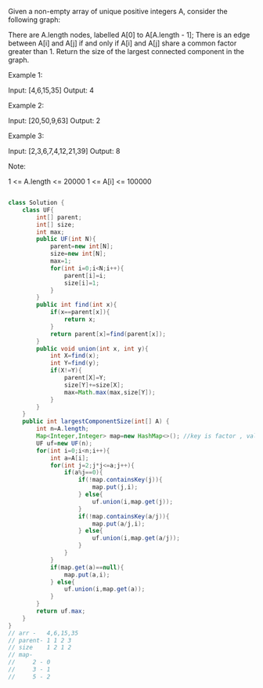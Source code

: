 Given a non-empty array of unique positive integers A, consider the following graph:

There are A.length nodes, labelled A[0] to A[A.length - 1];
There is an edge between A[i] and A[j] if and only if A[i] and A[j] share a common factor greater than 1.
Return the size of the largest connected component in the graph.

 

Example 1:

Input: [4,6,15,35]
Output: 4

Example 2:

Input: [20,50,9,63]
Output: 2

Example 3:

Input: [2,3,6,7,4,12,21,39]
Output: 8

Note:

1 <= A.length <= 20000
1 <= A[i] <= 100000


```java

class Solution {
    class UF{
        int[] parent;
        int[] size;
        int max;
        public UF(int N){
            parent=new int[N];
            size=new int[N];
            max=1;
            for(int i=0;i<N;i++){
                parent[i]=i;
                size[i]=1;
            }
        }
        public int find(int x){
            if(x==parent[x]){
                return x;
            }
            return parent[x]=find(parent[x]);
        }
        public void union(int x, int y){
            int X=find(x);
            int Y=find(y);
            if(X!=Y){
                parent[X]=Y;
                size[Y]+=size[X];
                max=Math.max(max,size[Y]);
            }
        }
    }
    public int largestComponentSize(int[] A) {
        int n=A.length;
        Map<Integer,Integer> map=new HashMap<>(); //key is factor , value is the index
        UF uf=new UF(n);
        for(int i=0;i<n;i++){
            int a=A[i];
            for(int j=2;j*j<=a;j++){
                if(a%j==0){
                    if(!map.containsKey(j)){
                        map.put(j,i);
                    } else{
                        uf.union(i,map.get(j));
                    }
                    if(!map.containsKey(a/j)){
                        map.put(a/j,i);
                    } else{
                        uf.union(i,map.get(a/j));
                    }
                }
            }
            if(map.get(a)==null){
                map.put(a,i);
            } else{
                uf.union(i,map.get(a));
            }
        }
        return uf.max;
    }
}
// arr -   4,6,15,35
// parent- 1 1 2 3 
// size    1 2 1 2
// map-
//     2 - 0
//     3 - 1
//     5 - 2
```
